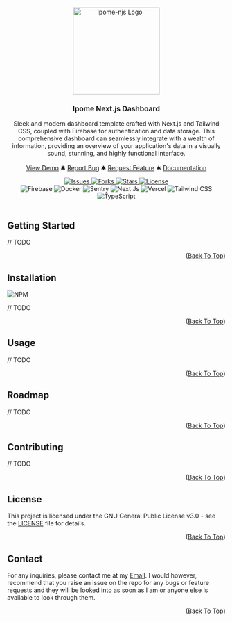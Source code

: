 <a name="readme-top"></a>

<br />
<div align="center">
  <a href="/url">
    <img src="./docs/ipome-njs-logo.png" alt="Ipome-njs Logo" height="200">
  </a>

<h3 align="center">
    Ipome Next.js Dashboard
</h3>

  <p>
    Sleek and modern dashboard template crafted with Next.js and Tailwind CSS,
    coupled with Firebase for authentication and data storage. This comprehensive
    dashboard can seamlessly integrate with a wealth of information, providing
    an overview of your application's data in a visually sound, stunning, and 
    highly functional interface.
    <br />
    <br />
    <a href="/url">View Demo</a>
    ✱
    <a href="https://github.com/Hi-kue/ipome-njs/issues">Report Bug</a>
    ✱
    <a href="https://github.com/Hi-kue/ipome-njs/issues">Request Feature</a>
    ✱
    <a href="./docs/url">Documentation</a>
  </p>
</div>
<div align="center">
    <!-- Build Status & Other Information -->
    <a href="/url">
        <img src="https://img.shields.io/github/issues/Hi-kue/ipome-njs" alt="Issues">
    </a>
    <a href="/url">
        <img src="https://img.shields.io/github/forks/Hi-kue/ipome-njs" alt="Forks">
    </a>
    <a href="/url">
        <img src="https://img.shields.io/github/stars/Hi-kue/ipome-njs" alt="Stars">
    </a>
    <a href="/url">
        <img src="https://img.shields.io/github/license/Hi-kue/ipome-njs" alt="License">
    </a>
</div>
<div align="center">
    <!-- Badges & Built-With -->
    <img src="https://img.shields.io/badge/firebase-white?style=for-the-badge&logo=firebase&logoColor=ffda0a" alt="Firebase">
    <img src="https://img.shields.io/badge/-Docker-%232496ED?style=for-the-badge&logo=docker&logoColor=white" alt="Docker">
    <img src="https://img.shields.io/badge/-Sentry-560bad?style=for-the-badge&logo=sentry&logoColor=white" alt="Sentry">
    <img src="https://img.shields.io/badge/Next-black?style=for-the-badge&logo=next.js&logoColor=white" alt="Next Js">
    <img src="https://img.shields.io/badge/vercel-%23000.svg?style=for-the-badge&logo=vercel&logoColor=white" alt="Vercel">
    <img src="https://img.shields.io/badge/tailwindcss-%2338B2AC.svg?style=for-the-badge&logo=tailwind-css&logoColor=white" alt="Tailwind CSS">
    <img src="https://img.shields.io/badge/-TypeScript-%23007ACC?style=for-the-badge&logo=typescript&logoColor=white" alt="TypeScript">
</div>
<br />

## Getting Started

// TODO

<p align="right">(<a href="#readme-top">Back To Top</a>)</p>

## Installation

<img src="https://img.shields.io/badge/NPM-%23CB3837.svg?style=for-the-badge&logo=npm&logoColor=white" alt="NPM">

// TODO

<p align="right">(<a href="#readme-top">Back To Top</a>)</p>

## Usage

// TODO

<p align="right">(<a href="#readme-top">Back To Top</a>)</p>

## Roadmap

// TODO

<p align="right">(<a href="#readme-top">Back To Top</a>)</p>

## Contributing

// TODO

<p align="right">(<a href="#readme-top">Back To Top</a>)</p>

## License

This project is licensed under the GNU General Public License v3.0 - see the [LICENSE](LICENSE) file for details.

<p align="right">(<a href="#readme-top">Back To Top</a>)</p>

## Contact

For any inquiries, please contact me at my [Email](mailto:hikue.primary@gmail). I would however, recommend that you raise an issue on the repo for any bugs or feature requests and they will be looked into as  soon as I am or anyone else is available to look through them.

<p align="right">(<a href="#readme-top">Back To Top</a>)</p>
